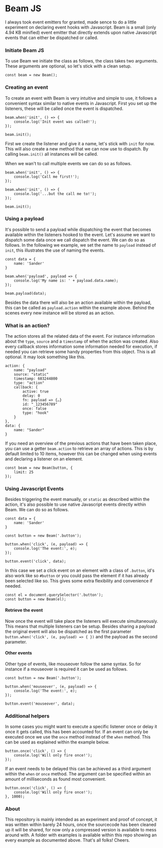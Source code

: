# Beam JS
I always took event emitters for granted, made sence to do a little experiment on declaring event hooks with Javascript. Beam is a small (only 4.94 KB minified) event emitter that directly extends upon native Javascript events that can either be dispatched or called. 

### Initiate Beam JS
To use Beam we initiate the class as follows, the class takes two arguments. These arguments are optional, so let's stick with a clean setup. 

```$js
const beam = new Beam();
```
### Creating an event
To create an event with Beam is very intuitive and simple to use, it follows a convenient syntax similar to native events in Javascript. First you set up the listeners, these will be called once the event is dispatched. 

```$js
beam.when('init', () => {
    console.log('Init event was called!');
});
 
beam.init();
```

First we create the listener and give it a name, let's stick with `init` for now. This will also create a new method that we can now use to dispatch. By calling `beam.init()` all instances will be called. 

When we wan't to call multiple events we can do so as follows. 

```$js
beam.when('init', () => {
    console.log('Call me first!');
});

beam.when('init', () => {
    console.log('...but the call me to!');
});
 
beam.init();
```
### Using a payload
It's possible to send a payload while dispatching the event that becomes available within the listeners hooked to the event. Let's assume we want to dispatch some data once we call dispatch the event. We can do so as follows. In the following we example, we set the name to `payload` instead of `init`, this illustrates the use of naming the events.  

```$js
const data = {
    name: 'Sander'
}

beam.when('payload', payload => {
    console.log('My name is: ' + payload.data.name);
});

beam.payload(data);
```
Besides the data there will also be an action available within the payload, this can be called as `payload.action` within the example above. Behind the scenes every new instance will be stored as an action. 

### What is an action?
The action stores all the related data of the event. For instance information about the `type`, `source` and a `timestamp` of when the action was created. Also every callback stores information some information needed for execution, if needed you can retrieve some handy properties from this object. This is all optional. It may look something like this.

```$js
action: {
    name: "payload"
    source: "static"
    timestamp: 603244800
    type: "action"
    callback: {
        active: true
        delay: 0
        fn: payload => {…}
        id: "_123456789"
        once: false
        type: "hook"
    }
},
data: {
    name: "Sander"
}
```
If you need an overview of the previous actions that have been taken place, you can use a getter `beam.action` to retrieve an array of actions. This is by default limited to 10 items, however this can be changed when using events and declaring a listener on an element. 

```$js
const beam = new Beam(button, {
    limit: 25
});
```

### Using Javascript Events
Besides triggering the event manually, or `static` as described within the action, it's also possible to use native Javascript events directly within Beam. We can do so as follows. 

```$js
const data = {
    name: 'Sander'
}

const button = new Beam('.button');

button.when('click', (e, payload) => {
    console.log('The event:', e);
});

button.event('click', data);
```
In this case we set a click event on an element with a class of `.button`, id's also work like so `#button` or you could pass the element if it has already been selected like so. This gives some extra flexibility and convenience if needed. 

```$js
const el = document.querySelector('.button');
const button = new Beam(el);
```

#### Retrieve the event
Now once the event will take place the listeners will execute simultaneously. This means that multiple listeners can be setup. Besides sharing a payload the original event will also be dispatched as the first parameter `button.when('click', (e, payload) => { })` and the payload as the second parameter. 

#### Other events
Other type of events, like mouseover follow the same syntax. So for instance if a mouseover is required it can be used as follows. 

```$js
const button = new Beam('.button');

button.when('mouseover', (e, payload) => {
    console.log('The event:', e);
});

button.event('mouseover', data);
```

### Additional helpers
In some cases you might want to execute a specific listener once or delay it once it gets called, this has been accounted for. If an event can only be executed once we use the `once` method instead of the `when` method. This can be used as explained within the example below.
```$js
button.once('click', () => {
    console.log('Will only fire once!');
});
```
If an event needs to be delayed this can be achieved as a third argument within the `when` or `once` method. The argument can be specified within an amount of milliseconds as found most convenient. 
```$js
button.once('click', () => {
    console.log('Will only fire once!');
}, 1000);
```

### About
This repository is mainly intended as an experiment and proof of concept, it was written within barely 24 hours, once the sourcecode has been cleaned up it will be shared, for now only a compressed version is available to mess around with. A folder with examples is available within this repo showing an every example as documented above. That's all folks! Cheers. 